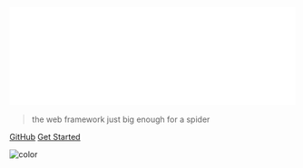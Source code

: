 ![logo](_media/spiderweb_logo_cleaned.png)

> the web framework just big enough for a spider

[GitHub](https://github.com/itsthejoker/spiderweb/)
[Get Started](/README)


![color](#222)
